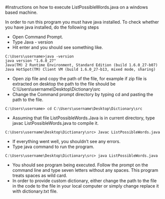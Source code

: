 #Instructions on how to execute ListPossibleWords.java on a windows based machine. 

In order to run this program you must have java installed. To check whether you have java installed, do the following steps 
* Open Command Prompt. 
* Type Java - version 
* Hit enter and you should see something like.
```
C:\Users\username>java -version
java version "1.6.0_27"
Java(TM) 2 Runtime Environment, Standard Edition (build 1.6.0_27-b07)
Java HotSpot(TM) Client VM (build 1.6.0_27-b13, mixed mode, sharing)
```
* Open zip file and copy the path of the file, for example if zip file is extracted on desktop the path to the file should be C:\Users\username\Desktop\Dictionary\src
* Change the Command prompt directory by typing cd and pasting the path to the file. 
```
C:\Users\username> cd C:\Users\username\Desktop\Dictionary\src
```
* Assuming that file ListPossibleWords.Java is in current directory, type javac ListPossibleWords.java to compile it.
```
C:\Users\username\Desktop\Dictionary\src> Javac ListPossibleWords.java
```
* If everything went well, you shouldn’t see any errors. 
* Type java command to run the program.
```
C:\Users\username\Desktop\Dictionary\src> java ListPossibleWords.java
```
* You should see program being executed. Follow the prompt on the command line and type seven letters without any spaces. This program treats spaces as wild card. 
* In order to provide custom dictionary, either change the path to the file in the code to the file in your local computer or simply change replace it with dictionary.txt file. 